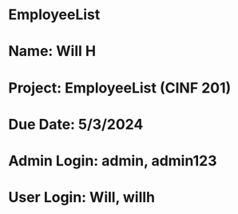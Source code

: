 # EmployeeList
# Name: Will H
# Project: EmployeeList (CINF 201)
# Due Date: 5/3/2024
# Admin Login: admin, admin123
# User Login: Will, willh
